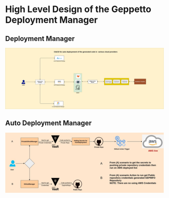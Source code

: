 # High Level Design of the Geppetto Deployment Manager

## Deployment Manager

![deployment manager](./images/deployment_manager.jpg 'Deployment Manager')

## Auto Deployment Manager

![Auto Deployment Manager](./images/Autodeployment-Manager.jpg 'Auto Deployment Manager')
